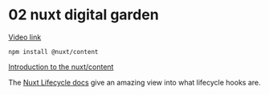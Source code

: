 # 02 nuxt digital garden

[Video link](https://www.egghead.io/lessons/egghead-02-nuxt-digital-garden-809b4ed9?pl=build-a-digital-garden-with-nuxt-and-nuxt-content-module-9b67f0de)

<TimeStamp start="00:25" end="00:30">

`npm install @nuxt/content`

</TimeStamp>

<TimeStamp start="00:55" end="01:05">

[Introduction to the nuxt/content](https://content.nuxtjs.org/)

</TimeStamp>

<TimeStamp start="01:20" end="01:30">

The [Nuxt Lifecycle docs](https://nuxtjs.org/docs/concepts/nuxt-lifecycle/) give an amazing view into what lifecycle hooks are. 

</TimeStamp>